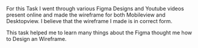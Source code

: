 For this Task I went through various Figma Designs and Youtube videos present online and made the wireframe for both Mobileview and Desktopview. I believe that the wireframe I made is in correct form.

This task helped me to learn many things about the Figma thought me how to Design an Wireframe.
